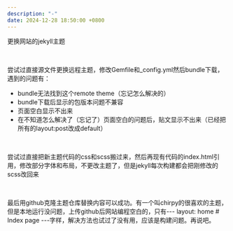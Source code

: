 ```yaml
---
description: "-"
date: 2024-12-28 18:50:00 +0800
---
```


更换网站的jekyll主题

<br/>

尝试过直接源文件更换远程主题，修改Gemfile和_config.yml然后bundle下载，遇到的问题有：

* bundle无法找到这个remote theme（忘记怎么解决的）
* bundle下载后显示的包版本问题不兼容
* 页面空白显示不出来
* 在不知道怎么解决了（忘记了）页面空白的问题后，贴文显示不出来（已经把所有的layout:post改成default）

<br/>

尝试过直接把新主题代码的css和scss搬过来，然后再现有代码的index.html引用，修改部分字体和布局，不更改主题了，但是jekyll每次构建都会把刚修改的scss改回来

<br/>

最后用github克隆主题仓库替换内容可以成功。有一个叫chirpy的很喜欢的主题，但是本地运行没问题，上传github后网站编程空白的，只有--- layout: home # Index page ---字样，解决方法也试过了没有用，应该是构建问题。再说吧。
